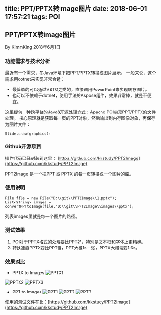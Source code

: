 title: PPT/PPTX转image图片
date: 2018-06-01 17:57:21
tags: POI
---

## PPT/PPTX转image图片
By KimmKing 2018年6月1日

### 功能需求与技术分析
最近有一个需求，在Java环境下把PPT/PPTX转换成图片展示。
一般来说，这个需求用dotnet来实现非常合适：
- 最简单的可以通过VSTO之类的，直接调用PowerPoint来实现转存图片。
- 也可以不依赖于dotnet，使用手法的Aspose组件，效果非常棒，就是不便宜。

这里提供一种跨平台的Java&开源处理方式：Apache POI实现PPT/PPTX的文件处理。
核心原理就是获取每一页的PPT对象，然后输出到内存图像对象，再保存为图片文件：
```
Slide.draw(graphics);
```

### Github开源项目
操作代码已经封装到这里：
[https://github.com/kkstudy/PPT2Image](https://github.com/kkstudy/PPT2Image)

PPT2Image 是一个把PPT 或 PPTX 的每一页转换成一个图片的库。 

### 使用说明

```
File file = new File("D:\\git\\PPT2Image\\1.pptx");
List<String> images = convertPPTtoImage(file,"D:\\git\\PPT2Image\\images\\pptx");
```

列表images里就是每一个图片的路径。

### 测试效果
1. POI对于PPTX格式的处理要比PPT好，特别是文本框和字体上更精确。
1. 转换速度PPTX要比PPT慢，PPT大概1s一张，PPTX大概需要1.6s。

### 效果对比
- PPTX to Images
![PPTX1](https://raw.githubusercontent.com/kkstudy/PPT2Image/master/images/pptx/1.jpg)

<!-- more -->

![PPTX2](https://raw.githubusercontent.com/kkstudy/PPT2Image/master/images/pptx/2.jpg)
![PPTX3](https://raw.githubusercontent.com/kkstudy/PPT2Image/master/images/pptx/3.jpg)
- PPT to Images
![PPT1](https://raw.githubusercontent.com/kkstudy/PPT2Image/master/images/ppt/1.jpg)
![PPT2](https://raw.githubusercontent.com/kkstudy/PPT2Image/master/images/ppt/2.jpg)
![PPT3](https://raw.githubusercontent.com/kkstudy/PPT2Image/master/images/ppt/3.jpg)

使用的测试文件在此：[https://github.com/kkstudy/PPT2Image](https://github.com/kkstudy/PPT2Image)